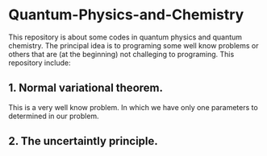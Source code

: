 # Quantum-Physics-and-Chemistry

This repository is about some codes in quantum physics and quantum chemistry. The principal idea is to programing some well know problems or others that are (at the beginning) not challeging to programing.
 This repository include:
 
 ## 1. Normal variational theorem.
 
 This is a very well know problem. In which we have only one parameters to determined in our problem.
 
 ## 2. The uncertaintly principle.
